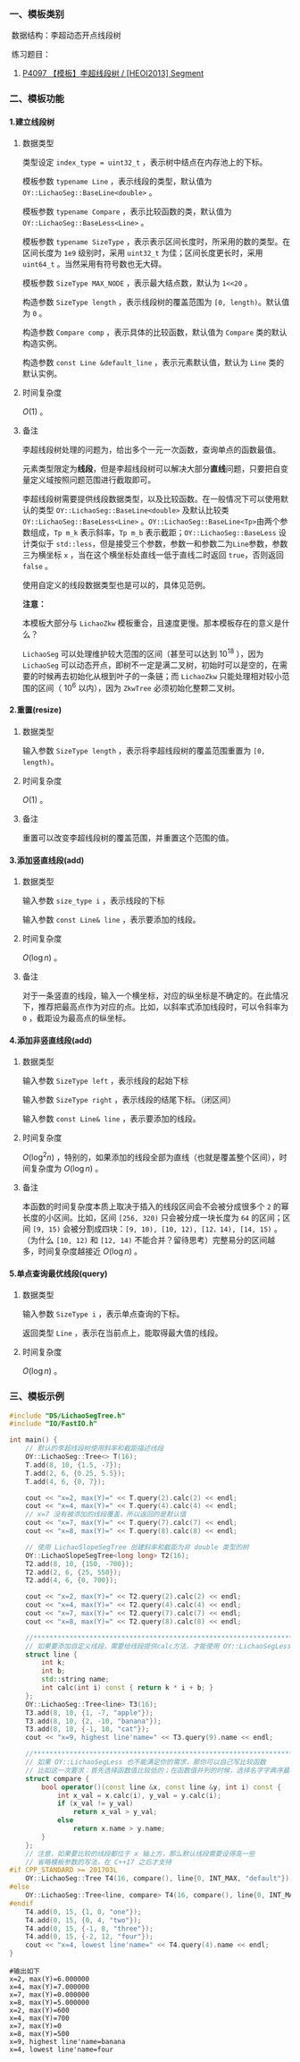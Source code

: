 ### 一、模板类别

​	数据结构：李超动态开点线段树

​	练习题目：

1. [P4097 【模板】李超线段树 / [HEOI2013] Segment](https://www.luogu.com.cn/problem/P4097)

### 二、模板功能

#### 1.建立线段树

1. 数据类型

   类型设定 `index_type = uint32_t` ，表示树中结点在内存池上的下标。

   模板参数 `typename Line` ，表示线段的类型，默认值为 `OY::LichaoSeg::BaseLine<double>` 。

   模板参数 `typename Compare` ，表示比较函数的类，默认值为 `OY::LichaoSeg::BaseLess<Line>` 。

   模板参数 `typename SizeType` ，表示表示区间长度时，所采用的数的类型。在区间长度为 `1e9` 级别时，采用 `uint32_t` 为佳；区间长度更长时，采用 `uint64_t` 。当然采用有符号数也无大碍。

   模板参数 `SizeType MAX_NODE` ，表示最大结点数，默认为 `1<<20` 。

   构造参数 `SizeType length` ，表示线段树的覆盖范围为 `[0, length)`。默认值为 `0` 。

   构造参数 `Compare comp` ，表示具体的比较函数，默认值为 `Compare` 类的默认构造实例。

   构造参数 `const Line &default_line` ，表示元素默认值，默认为 `Line` 类的默认实例。

2. 时间复杂度

   $O(1)$ 。

3. 备注

   李超线段树处理的问题为，给出多个一元一次函数，查询单点的函数最值。

   元素类型限定为**线段**，但是李超线段树可以解决大部分**直线**问题，只要把自变量定义域按照问题范围进行截取即可。

   李超线段树需要提供线段数据类型，以及比较函数。在一般情况下可以使用默认的类型 `OY::LichaoSeg::BaseLine<double>` 及默认比较类 `OY::LichaoSeg::BaseLess<Line>` 。`OY::LichaoSeg::BaseLine<Tp>`由两个参数组成，`Tp m_k` 表示斜率，`Tp m_b` 表示截距；`OY::LichaoSeg::BaseLess` 设计类似于 `std::less`，但是接受三个参数，参数一和参数二为`Line`参数，参数三为横坐标 `x` ，当在这个横坐标处直线一低于直线二时返回 `true`，否则返回 `false` 。

   使用自定义的线段数据类型也是可以的，具体见范例。
   
   **注意：**
   
   本模板大部分与 `LichaoZkw` 模板重合，且速度更慢。那本模板存在的意义是什么？ 
   
   `LichaoSeg` 可以处理维护较大范围的区间（甚至可以达到 $10^{18}$ ），因为 `LichaoSeg` 可以动态开点，即树不一定是满二叉树，初始时可以是空的，在需要的时候再去初始化从根到叶子的一条链；而 `LichaoZkw` 只能处理相对较小范围的区间（ $10^6$ 以内），因为 `ZkwTree` 必须初始化整颗二叉树。

#### 2.重置(resize)

1. 数据类型

   输入参数 `SizeType length` ，表示将李超线段树的覆盖范围重置为 `[0, length)`。

2. 时间复杂度

   $O(1)$ 。

3. 备注

   重置可以改变李超线段树的覆盖范围，并重置这个范围的值。

#### 3.添加竖直线段(add)

1. 数据类型

   输入参数 `size_type i` ，表示线段的下标

   输入参数 `const Line& line` ，表示要添加的线段。

2. 时间复杂度

   $O(\log n)$ 。

3. 备注

   对于一条竖直的线段，输入一个横坐标，对应的纵坐标是不确定的。在此情况下，推荐把最高点作为对应的点。比如，以斜率式添加线段时，可以令斜率为 `0` ，截距设为最高点的纵坐标。

#### 4.添加非竖直线段(add)

1. 数据类型

   输入参数 `SizeType left` ，表示线段的起始下标

   输入参数 `SizeType right` ，表示线段的结尾下标。（闭区间）

   输入参数 `const Line& line` ，表示要添加的线段。

2. 时间复杂度

   $O(\log^2 n)$ ，特别的，如果添加的线段全部为直线（也就是覆盖整个区间），时间复杂度为 $O(\log n)$ 。

3. 备注

   本函数的时间复杂度本质上取决于插入的线段区间会不会被分成很多个 `2` 的幂长度的小区间。比如，区间 `[256, 320)` 只会被分成一块长度为 `64` 的区间；区间 `[9, 15)` 会被分割成四块：`[9, 10), [10, 12), [12，14), [14, 15)` 。（为什么 `[10, 12)` 和 `[12, 14)` 不能合并？留待思考）完整易分的区间越多，时间复杂度越接近 $O(\log n)$ 。

#### 5.单点查询最优线段(query)

1. 数据类型

   输入参数 `SizeType i` ，表示单点查询的下标。

   返回类型 `Line` ，表示在当前点上，能取得最大值的线段。

2. 时间复杂度

   $O(\log n)$ 。

### 三、模板示例

```c++
#include "DS/LichaoSegTree.h"
#include "IO/FastIO.h"

int main() {
    // 默认的李超线段树使用斜率和截距描述线段
    OY::LichaoSeg::Tree<> T(16);
    T.add(8, 10, {1.5, -7});
    T.add(2, 6, {0.25, 5.5});
    T.add(4, 6, {0, 7});

    cout << "x=2, max(Y)=" << T.query(2).calc(2) << endl;
    cout << "x=4, max(Y)=" << T.query(4).calc(4) << endl;
    // x=7 没有被添加的线段覆盖，所以返回的是默认值
    cout << "x=7, max(Y)=" << T.query(7).calc(7) << endl;
    cout << "x=8, max(Y)=" << T.query(8).calc(8) << endl;

    // 使用 LichaoSlopeSegTree 创建斜率和截距为非 double 类型的树
    OY::LichaoSlopeSegTree<long long> T2(16);
    T2.add(8, 10, {150, -700});
    T2.add(2, 6, {25, 550});
    T2.add(4, 6, {0, 700});

    cout << "x=2, max(Y)=" << T2.query(2).calc(2) << endl;
    cout << "x=4, max(Y)=" << T2.query(4).calc(4) << endl;
    cout << "x=7, max(Y)=" << T2.query(7).calc(7) << endl;
    cout << "x=8, max(Y)=" << T2.query(8).calc(8) << endl;

    //*****************************************************************************
    // 如果要添加自定义线段，需要给线段提供calc方法，才能使用 OY::LichaoSegLess 比较方法
    struct line {
        int k;
        int b;
        std::string name;
        int calc(int i) const { return k * i + b; }
    };
    OY::LichaoSeg::Tree<line> T3(16);
    T3.add(8, 10, {1, -7, "apple"});
    T3.add(8, 10, {2, -10, "banana"});
    T3.add(8, 10, {-1, 10, "cat"});
    cout << "x=9, highest line'name=" << T3.query(9).name << endl;

    //*****************************************************************************
    // 如果 OY::LichaoSegLess 也不能满足你的需求，那你可以自己写比较函数
    // 比如这一次要求：首先选择函数值比较低的；在函数值并列的时候，选择名字字典序最小的线段
    struct compare {
        bool operator()(const line &x, const line &y, int i) const {
            int x_val = x.calc(i), y_val = y.calc(i);
            if (x_val != y_val)
                return x_val > y_val;
            else
                return x.name > y.name;
        }
    };
    // 注意，如果要比较的线段都位于 x 轴上方，那么默认线段需要设得高一些
    // 省略模板参数的写法，在 C++17 之后才支持
#if CPP_STANDARD >= 201703L
    OY::LichaoSeg::Tree T4(16, compare(), line{0, INT_MAX, "default"});
#else
    OY::LichaoSeg::Tree<line, compare> T4(16, compare(), line{0, INT_MAX, "default"});
#endif
    T4.add(0, 15, {1, 0, "one"});
    T4.add(0, 15, {0, 4, "two"});
    T4.add(0, 15, {-1, 8, "three"});
    T4.add(0, 15, {-2, 12, "four"});
    cout << "x=4, lowest line'name=" << T4.query(4).name << endl;
}
```

```
#输出如下
x=2, max(Y)=6.000000
x=4, max(Y)=7.000000
x=7, max(Y)=0.000000
x=8, max(Y)=5.000000
x=2, max(Y)=600
x=4, max(Y)=700
x=7, max(Y)=0
x=8, max(Y)=500
x=9, highest line'name=banana
x=4, lowest line'name=four

```

